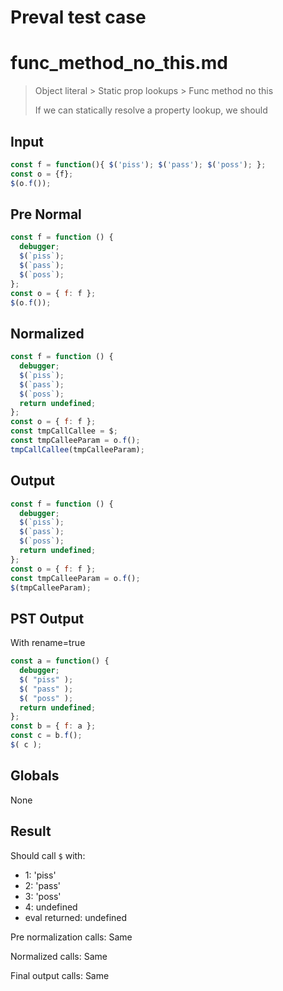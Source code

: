 # Preval test case

# func_method_no_this.md

> Object literal > Static prop lookups > Func method no this
>
> If we can statically resolve a property lookup, we should

## Input

`````js filename=intro
const f = function(){ $('piss'); $('pass'); $('poss'); };
const o = {f};
$(o.f());
`````

## Pre Normal


`````js filename=intro
const f = function () {
  debugger;
  $(`piss`);
  $(`pass`);
  $(`poss`);
};
const o = { f: f };
$(o.f());
`````

## Normalized


`````js filename=intro
const f = function () {
  debugger;
  $(`piss`);
  $(`pass`);
  $(`poss`);
  return undefined;
};
const o = { f: f };
const tmpCallCallee = $;
const tmpCalleeParam = o.f();
tmpCallCallee(tmpCalleeParam);
`````

## Output


`````js filename=intro
const f = function () {
  debugger;
  $(`piss`);
  $(`pass`);
  $(`poss`);
  return undefined;
};
const o = { f: f };
const tmpCalleeParam = o.f();
$(tmpCalleeParam);
`````

## PST Output

With rename=true

`````js filename=intro
const a = function() {
  debugger;
  $( "piss" );
  $( "pass" );
  $( "poss" );
  return undefined;
};
const b = { f: a };
const c = b.f();
$( c );
`````

## Globals

None

## Result

Should call `$` with:
 - 1: 'piss'
 - 2: 'pass'
 - 3: 'poss'
 - 4: undefined
 - eval returned: undefined

Pre normalization calls: Same

Normalized calls: Same

Final output calls: Same
